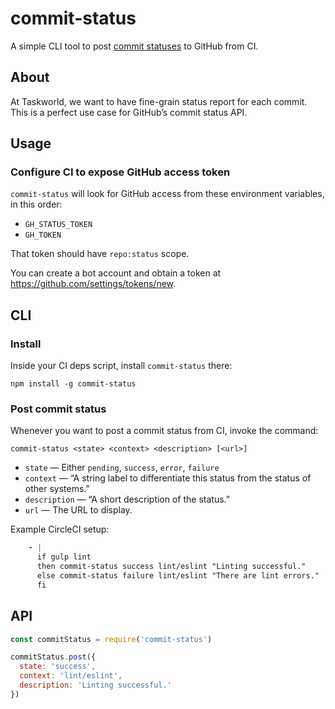 # commit-status

A simple CLI tool to post [commit statuses](https://developer.github.com/v3/repos/statuses/) to GitHub from CI.


## About

At Taskworld, we want to have fine-grain status report for each commit.
This is a perfect use case for GitHub’s commit status API.


## Usage

### Configure CI to expose GitHub access token

`commit-status` will look for GitHub access from these environment variables, in this order:

- `GH_STATUS_TOKEN`
- `GH_TOKEN`

That token should have `repo:status` scope.

You can create a bot account and obtain a token at https://github.com/settings/tokens/new.


## CLI

### Install

Inside your CI deps script, install `commit-status` there:

```
npm install -g commit-status
```


### Post commit status

Whenever you want to post a commit status from CI, invoke the command:

```
commit-status <state> <context> <description> [<url>]
```

- `state` — Either `pending`, `success`, `error`, `failure`
- `context` — “A string label to differentiate this status from the status of other systems.”
- `description` — “A short description of the status.”
- `url` — The URL to display.

Example CircleCI setup:

```yaml
    - |
      if gulp lint
      then commit-status success lint/eslint "Linting successful."
      else commit-status failure lint/eslint "There are lint errors."
      fi
```

## API

```js
const commitStatus = require('commit-status')

commitStatus.post({
  state: 'success',
  context: 'lint/eslint',
  description: 'Linting successful.'
})
```
